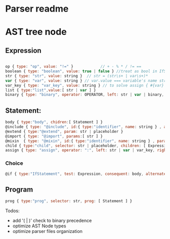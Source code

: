 # Parser readme

# AST tree node

## Expression

```js

op { type: "op", value: "!=" }            // + - % * / != ==
boolean { type: "boolean", value: true | false } //treat as bool in IfStatement -> test
str { type: "str", value: string }  // str = (str\s+ | var\s+)*
var { type: "var", value: string } // var.value === variable's name string
var_key { type: "var_key", value: string } // to solve assign { #{var} : value }
list { type:"list",value:[ str | var ] }
binary { type: "binary", operator: OPERATOR, left: str | var | binary, right: str | var | binary } // + | - | * | /
```

## Statement:

```js
body { type:"body", chidren:[ Statement ] }
@include { type: "@include", id:{ type:"identifier", name: string } , args: [ str | var | binary ] }
@extend { type:"@extend", param: str | placeholder }
@import { type: "@import", params:[ str ] }
@mixin  { type: "@mixin", id:{ type:"identifier", name: string } , params: [ var | assign ], body: body }
child { type:"child", selector: str | placeholder, children: [ Expression ] }
assign { type: "assign", operator: ":", left: str | var | var_key, right: list }
```

### Choice

```js
@if { type:"IfStatement", test: Expression, consequent: body, alternate: IfStatement | body | null }

```

## Program

```js
prog { type:"prog", selector: str, prog: [ Statement ] }
```
Todos: 

* add '( | )' check to binary precedence
* optimize AST Node types
* optimize parser files organization